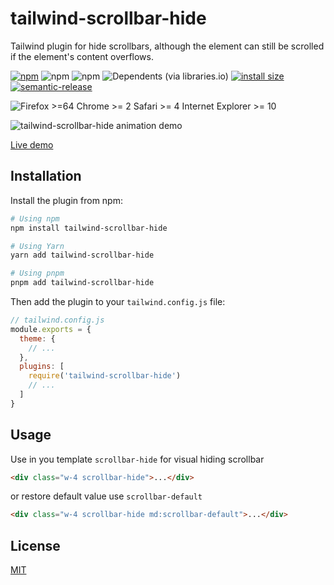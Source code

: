 # tailwind-scrollbar-hide

Tailwind plugin for hide scrollbars, although the element can still be scrolled if the element's content overflows.

[![npm](https://img.shields.io/npm/v/tailwind-scrollbar-hide)](https://www.npmjs.com/package/tailwind-scrollbar-hide)
![npm](https://img.shields.io/npm/dt/tailwind-scrollbar-hide)
![npm](https://img.shields.io/npm/dw/tailwind-scrollbar-hide)
![Dependents (via libraries.io)](https://img.shields.io/librariesio/dependents/npm/tailwind-scrollbar-hide?0)
[![install size](https://packagephobia.com/badge?p=tailwind-scrollbar-hide)](https://packagephobia.com/result?p=tailwind-scrollbar-hide)
[![semantic-release](https://img.shields.io/badge/%20%20%F0%9F%93%A6%F0%9F%9A%80-semantic--release-e10079.svg)](https://github.com/semantic-release/semantic-release)

![Firefox >=64 Chrome >= 2 Safari >= 4 Internet Explorer >= 10 ](https://badges.herokuapp.com/browsers?googlechrome=2&firefox=64&safari=4&iexplore=10)


![tailwind-scrollbar-hide animation demo](https://user-images.githubusercontent.com/12596485/142972957-272010d3-29f6-4be7-99e1-dd03e7a8b92b.gif)

[Live demo](https://reslear.github.io/packages/tailwind-scroll-hide/index.html)


## Installation

Install the plugin from npm:

```sh
# Using npm
npm install tailwind-scrollbar-hide

# Using Yarn
yarn add tailwind-scrollbar-hide

# Using pnpm
pnpm add tailwind-scrollbar-hide
```

Then add the plugin to your `tailwind.config.js` file:

```js
// tailwind.config.js
module.exports = {
  theme: {
    // ...
  },
  plugins: [
    require('tailwind-scrollbar-hide')
    // ...
  ]
}
```

## Usage

Use in you template `scrollbar-hide` for visual hiding scrollbar

```html
<div class="w-4 scrollbar-hide">...</div>
```

or restore default value use `scrollbar-default`

```html
<div class="w-4 scrollbar-hide md:scrollbar-default">...</div>
```

## License

[MIT](./LICENSE)
